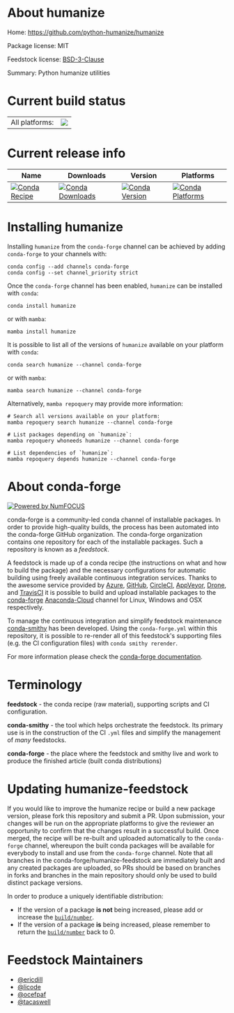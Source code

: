 About humanize
==============

Home: https://github.com/python-humanize/humanize

Package license: MIT

Feedstock license: [BSD-3-Clause](https://github.com/conda-forge/humanize-feedstock/blob/main/LICENSE.txt)

Summary: Python humanize utilities

Current build status
====================


<table><tr><td>All platforms:</td>
    <td>
      <a href="https://dev.azure.com/conda-forge/feedstock-builds/_build/latest?definitionId=5413&branchName=main">
        <img src="https://dev.azure.com/conda-forge/feedstock-builds/_apis/build/status/humanize-feedstock?branchName=main">
      </a>
    </td>
  </tr>
</table>

Current release info
====================

| Name | Downloads | Version | Platforms |
| --- | --- | --- | --- |
| [![Conda Recipe](https://img.shields.io/badge/recipe-humanize-green.svg)](https://anaconda.org/conda-forge/humanize) | [![Conda Downloads](https://img.shields.io/conda/dn/conda-forge/humanize.svg)](https://anaconda.org/conda-forge/humanize) | [![Conda Version](https://img.shields.io/conda/vn/conda-forge/humanize.svg)](https://anaconda.org/conda-forge/humanize) | [![Conda Platforms](https://img.shields.io/conda/pn/conda-forge/humanize.svg)](https://anaconda.org/conda-forge/humanize) |

Installing humanize
===================

Installing `humanize` from the `conda-forge` channel can be achieved by adding `conda-forge` to your channels with:

```
conda config --add channels conda-forge
conda config --set channel_priority strict
```

Once the `conda-forge` channel has been enabled, `humanize` can be installed with `conda`:

```
conda install humanize
```

or with `mamba`:

```
mamba install humanize
```

It is possible to list all of the versions of `humanize` available on your platform with `conda`:

```
conda search humanize --channel conda-forge
```

or with `mamba`:

```
mamba search humanize --channel conda-forge
```

Alternatively, `mamba repoquery` may provide more information:

```
# Search all versions available on your platform:
mamba repoquery search humanize --channel conda-forge

# List packages depending on `humanize`:
mamba repoquery whoneeds humanize --channel conda-forge

# List dependencies of `humanize`:
mamba repoquery depends humanize --channel conda-forge
```


About conda-forge
=================

[![Powered by
NumFOCUS](https://img.shields.io/badge/powered%20by-NumFOCUS-orange.svg?style=flat&colorA=E1523D&colorB=007D8A)](https://numfocus.org)

conda-forge is a community-led conda channel of installable packages.
In order to provide high-quality builds, the process has been automated into the
conda-forge GitHub organization. The conda-forge organization contains one repository
for each of the installable packages. Such a repository is known as a *feedstock*.

A feedstock is made up of a conda recipe (the instructions on what and how to build
the package) and the necessary configurations for automatic building using freely
available continuous integration services. Thanks to the awesome service provided by
[Azure](https://azure.microsoft.com/en-us/services/devops/), [GitHub](https://github.com/),
[CircleCI](https://circleci.com/), [AppVeyor](https://www.appveyor.com/),
[Drone](https://cloud.drone.io/welcome), and [TravisCI](https://travis-ci.com/)
it is possible to build and upload installable packages to the
[conda-forge](https://anaconda.org/conda-forge) [Anaconda-Cloud](https://anaconda.org/)
channel for Linux, Windows and OSX respectively.

To manage the continuous integration and simplify feedstock maintenance
[conda-smithy](https://github.com/conda-forge/conda-smithy) has been developed.
Using the ``conda-forge.yml`` within this repository, it is possible to re-render all of
this feedstock's supporting files (e.g. the CI configuration files) with ``conda smithy rerender``.

For more information please check the [conda-forge documentation](https://conda-forge.org/docs/).

Terminology
===========

**feedstock** - the conda recipe (raw material), supporting scripts and CI configuration.

**conda-smithy** - the tool which helps orchestrate the feedstock.
                   Its primary use is in the construction of the CI ``.yml`` files
                   and simplify the management of *many* feedstocks.

**conda-forge** - the place where the feedstock and smithy live and work to
                  produce the finished article (built conda distributions)


Updating humanize-feedstock
===========================

If you would like to improve the humanize recipe or build a new
package version, please fork this repository and submit a PR. Upon submission,
your changes will be run on the appropriate platforms to give the reviewer an
opportunity to confirm that the changes result in a successful build. Once
merged, the recipe will be re-built and uploaded automatically to the
`conda-forge` channel, whereupon the built conda packages will be available for
everybody to install and use from the `conda-forge` channel.
Note that all branches in the conda-forge/humanize-feedstock are
immediately built and any created packages are uploaded, so PRs should be based
on branches in forks and branches in the main repository should only be used to
build distinct package versions.

In order to produce a uniquely identifiable distribution:
 * If the version of a package **is not** being increased, please add or increase
   the [``build/number``](https://docs.conda.io/projects/conda-build/en/latest/resources/define-metadata.html#build-number-and-string).
 * If the version of a package **is** being increased, please remember to return
   the [``build/number``](https://docs.conda.io/projects/conda-build/en/latest/resources/define-metadata.html#build-number-and-string)
   back to 0.

Feedstock Maintainers
=====================

* [@ericdill](https://github.com/ericdill/)
* [@licode](https://github.com/licode/)
* [@ocefpaf](https://github.com/ocefpaf/)
* [@tacaswell](https://github.com/tacaswell/)

